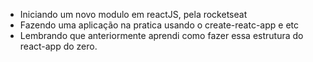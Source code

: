 - Iniciando um novo modulo em reactJS, pela rocketseat
- Fazendo uma aplicação na pratica usando o create-reatc-app e etc
- Lembrando que anteriormente aprendi como fazer essa estrutura do react-app do zero.
